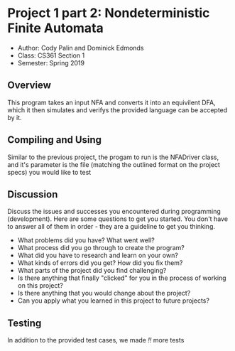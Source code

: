 # Project 1 part 2: Nondeterministic Finite Automata

* Author: Cody Palin and Dominick Edmonds
* Class: CS361 Section 1
* Semester: Spring 2019

## Overview

This program takes an input NFA and converts it into an equivilent DFA,
which it then simulates and verifys the provided language can be accepted by it.

## Compiling and Using

Similar to the previous project, the progam to run is the NFADriver class,
and it's parameter is the file (matching the outlined format on the project specs)
you would like to test

## Discussion



Discuss the issues and successes you encountered during programming
(development). Here are some questions to get you started. You don't
have to answer all of them in order - they are a guideline to get you
thinking.
  * What problems did you have? What went well?
  * What process did you go through to create the program?
  * What did you have to research and learn on your own?
  * What kinds of errors did you get? How did you fix them?
  * What parts of the project did you find challenging?
  * Is there anything that finally "clicked" for you in the process 
  of working on this project?
  * Is there anything that you would change about the project?
  * Can you apply what you learned in this project to future projects?

## Testing

In addition to the provided test cases, we made *!!* more tests 
